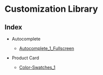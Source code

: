 # Customization Library

## Index

- Autocomplete
  - [Autocomplete_1_Fullscreen](https://github.com/findify/customization-examples/tree/master/Autocomplete/Autocomplete_1_Fullscreen)

- Product Card
  - [Color-Swatches_1](https://github.com/findify/customization-examples/tree/master/Product-Card/Color-Swatches_1)
